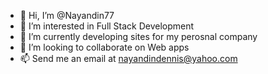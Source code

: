 - 👋 Hi, I’m @Nayandin77
- 👀 I’m interested in Full Stack Development
- 🌱 I’m currently developing sites for my perosnal company
- 💞️ I’m looking to collaborate on Web apps
- 📫 Send me an email at nayandindennis@yahoo.com

<!---
Nayandin77/Nayandin77 is a ✨ special ✨ repository because its `README.md` (this file) appears on your GitHub profile.
You can click the Preview link to take a look at your changes.
--->
